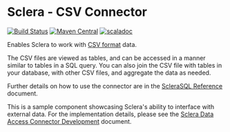 # Sclera - CSV Connector

[![Build Status](https://travis-ci.org/scleradb/sclera-plugin-csv.svg?branch=master)](https://travis-ci.org/scleradb/sclera-plugin-csv)
[![Maven Central](https://maven-badges.herokuapp.com/maven-central/com.scleradb/sclera-plugin-csv_2.13/badge.svg)](https://maven-badges.herokuapp.com/maven-central/com.scleradb/sclera-plugin-csv_2.13)
[![scaladoc](https://javadoc.io/badge2/com.scleradb/sclera-plugin-csv_2.13/scaladoc.svg)](https://javadoc.io/doc/com.scleradb/sclera-plugin-csv_2.13)

Enables Sclera to work with [CSV format](http://en.wikipedia.org/wiki/Comma-separated_values) data.

The CSV files are viewed as tables, and can be accessed in a manner similar to tables in a SQL query. You can also join the CSV file with tables in your database, with other CSV files, and aggregate the data as needed.

Further details on how to use the connector are in the [ScleraSQL Reference](https://www.scleradb.com/docs/sclerasql/sqlextdataaccess/#sclera-csv) document.

This is a sample component showcasing Sclera's ability to interface with external data. For the implementation details, please see the [Sclera Data Access Connector Development](https://www.scleradb.com/docs/sdk/sdkextdataaccess/) document.
